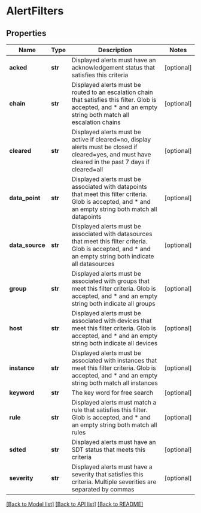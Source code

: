# AlertFilters

## Properties
Name | Type | Description | Notes
------------ | ------------- | ------------- | -------------
**acked** | **str** | Displayed alerts must have an acknowledgement status that satisfies this criteria | [optional] 
**chain** | **str** | Displayed alerts must be routed to an escalation chain that satisfies this filter. Glob is accepted, and * and an empty string both match all escalation chains | [optional] 
**cleared** | **str** | Displayed alerts must be active if cleared&#x3D;no,  display alerts must be closed if cleared&#x3D;yes, and must have cleared in the past 7 days if cleared&#x3D;all | [optional] 
**data_point** | **str** | Displayed alerts must be associated with datapoints that meet this filter criteria. Glob is accepted, and * and an empty string both match all datapoints | [optional] 
**data_source** | **str** | Displayed alerts must be associated with datasources that meet this filter criteria. Glob is accepted, and * and an empty string both indicate all datasources | [optional] 
**group** | **str** | Displayed alerts must be associated with groups that meet this filter criteria. Glob is accepted, and * and an empty string both indicate all groups | [optional] 
**host** | **str** | Displayed alerts must be associated with devices that meet this filter criteria. Glob is accepted, and * and an empty string both indicate all devices | [optional] 
**instance** | **str** | Displayed alerts must be associated with instances that meet this filter criteria. Glob is accepted, and * and an empty string both match all instances | [optional] 
**keyword** | **str** | The key word for free search | [optional] 
**rule** | **str** | Displayed alerts must match a rule that satisfies this filter. Glob is accepted, and * and an empty string both match all rules | [optional] 
**sdted** | **str** | Displayed alerts must have an SDT status that meets this criteria | [optional] 
**severity** | **str** | Displayed alerts must have a severity that satisfies this criteria. Multiple severities are separated by commas | [optional] 

[[Back to Model list]](../README.md#documentation-for-models) [[Back to API list]](../README.md#documentation-for-api-endpoints) [[Back to README]](../README.md)


